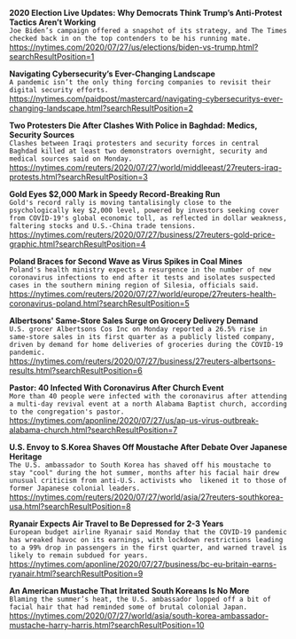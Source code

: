 **2020 Election Live Updates: Why Democrats Think Trump’s Anti-Protest Tactics Aren’t Working**\
`Joe Biden’s campaign offered a snapshot of its strategy, and The Times checked back in on the top contenders to be his running mate.`\
https://nytimes.com/2020/07/27/us/elections/biden-vs-trump.html?searchResultPosition=1

**Navigating Cybersecurity’s Ever-Changing Landscape**\
`A pandemic isn’t the only thing forcing companies to revisit their digital security efforts.`\
https://nytimes.com/paidpost/mastercard/navigating-cybersecuritys-ever-changing-landscape.html?searchResultPosition=2

**Two Protesters Die After Clashes With Police in Baghdad: Medics, Security Sources**\
`Clashes between Iraqi protesters and security forces in central Baghdad killed at least two demonstrators overnight, security and medical sources said on Monday.`\
https://nytimes.com/reuters/2020/07/27/world/middleeast/27reuters-iraq-protests.html?searchResultPosition=3

**Gold Eyes $2,000 Mark in Speedy Record-Breaking Run**\
`Gold's record rally is moving tantalisingly close to the psychologically key $2,000 level, powered by investors seeking cover from COVID-19's global economic toll, as reflected in dollar weakness, faltering stocks and U.S.-China trade tensions.`\
https://nytimes.com/reuters/2020/07/27/business/27reuters-gold-price-graphic.html?searchResultPosition=4

**Poland Braces for Second Wave as Virus Spikes in Coal Mines**\
`Poland's health ministry expects a resurgence in the number of new coronavirus infections to end after it tests and isolates suspected cases in the southern mining region of Silesia, officials said.`\
https://nytimes.com/reuters/2020/07/27/world/europe/27reuters-health-coronavirus-poland.html?searchResultPosition=5

**Albertsons' Same-Store Sales Surge on Grocery Delivery Demand**\
`U.S. grocer Albertsons Cos Inc on Monday reported a 26.5% rise in same-store sales in its first quarter as a publicly listed company, driven by demand for home deliveries of groceries during the COVID-19 pandemic.`\
https://nytimes.com/reuters/2020/07/27/business/27reuters-albertsons-results.html?searchResultPosition=6

**Pastor: 40 Infected With Coronavirus After Church Event**\
`More than 40 people were infected with the coronavirus after attending a multi-day revival event at a north Alabama Baptist church, according to the congregation's pastor.`\
https://nytimes.com/aponline/2020/07/27/us/ap-us-virus-outbreak-alabama-church.html?searchResultPosition=7

**U.S. Envoy to S.Korea Shaves Off Moustache After Debate Over Japanese Heritage**\
`The U.S. ambassador to South Korea has shaved off his moustache to stay "cool" during the hot summer, months after his facial hair drew unusual criticism from anti-U.S. activists who  likened it to those of former Japanese colonial leaders. `\
https://nytimes.com/reuters/2020/07/27/world/asia/27reuters-southkorea-usa.html?searchResultPosition=8

**Ryanair Expects Air Travel to Be Depressed for 2-3 Years**\
`European budget airline Ryanair said Monday that the COVID-19 pandemic has wreaked havoc on its earnings, with lockdown restrictions leading to a 99% drop in passengers in the first quarter, and warned travel is likely to remain subdued for years.`\
https://nytimes.com/aponline/2020/07/27/business/bc-eu-britain-earns-ryanair.html?searchResultPosition=9

**An American Mustache That Irritated South Koreans Is No More**\
`Blaming the summer’s heat, the U.S. ambassador lopped off a bit of facial hair that had reminded some of brutal colonial Japan.`\
https://nytimes.com/2020/07/27/world/asia/south-korea-ambassador-mustache-harry-harris.html?searchResultPosition=10

